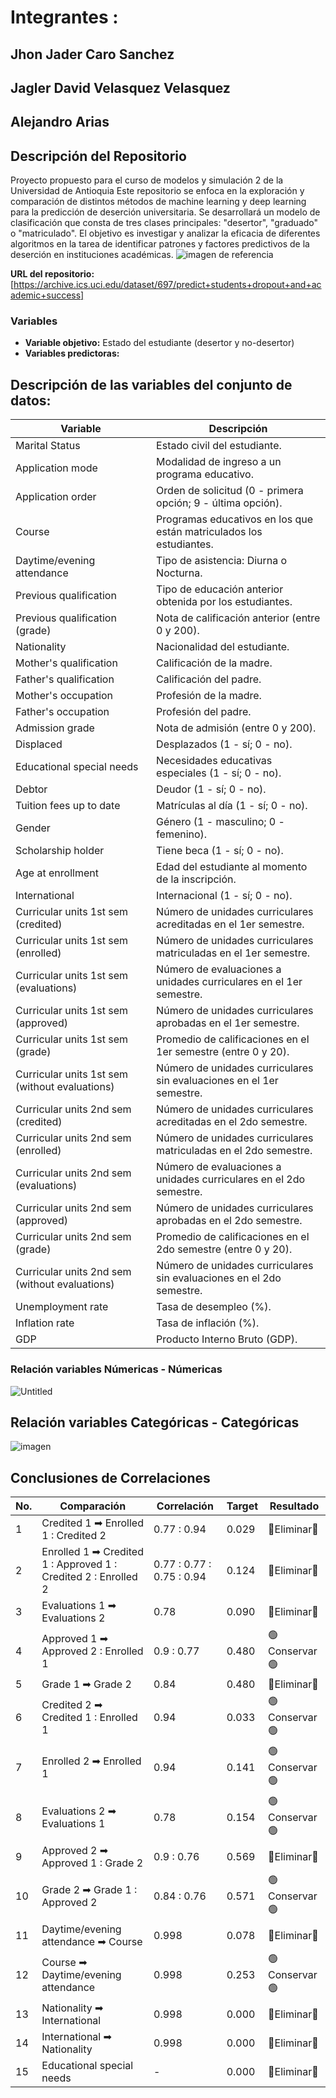 # Integrantes : 
## Jhon Jader Caro Sanchez
## Jagler David Velasquez Velasquez
## Alejandro Arias 


## Descripción del Repositorio

Proyecto propuesto para el curso de modelos y simulación 2 de la Universidad de Antioquia
Este repositorio se enfoca en la exploración y comparación de distintos métodos de machine learning y deep learning para la predicción de deserción universitaria. Se desarrollará un modelo de clasificación que consta de tres clases principales: "desertor", "graduado" o "matriculado". El objetivo es investigar y analizar la eficacia de diferentes algoritmos en la tarea de identificar patrones y factores predictivos de la deserción en instituciones académicas.
![imagen de referencia](https://github.com/jadercaro/Prediccion-de-desercion-universitaria/assets/96452959/55895259-8659-4218-a9ff-c32dd66a98c3)


**URL del repositorio:** [https://archive.ics.uci.edu/dataset/697/predict+students+dropout+and+academic+success]

### Variables

- **Variable objetivo:** Estado del estudiante (desertor y no-desertor)
- **Variables predictoras:**
## **Descripción de las variables del conjunto de datos:**

| Variable                                   | Descripción                                                                                                 |
|--------------------------------------------|-------------------------------------------------------------------------------------------------------------|
| Marital Status                             | Estado civil del estudiante.                                                                                |
| Application mode                           | Modalidad de ingreso a un programa educativo.                                                                |
| Application order                          | Orden de solicitud (0 - primera opción; 9 - última opción).                                                  |
| Course                                     | Programas educativos en los que están matriculados los estudiantes.                                          |
| Daytime/evening attendance                | Tipo de asistencia: Diurna o Nocturna.                                                                      |
| Previous qualification                     | Tipo de educación anterior obtenida por los estudiantes.                                                      |
| Previous qualification (grade)            | Nota de calificación anterior (entre 0 y 200).                                                               |
| Nationality                                | Nacionalidad del estudiante.                                                                                |
| Mother's qualification                    | Calificación de la madre.                                                                                   |
| Father's qualification                    | Calificación del padre.                                                                                     |
| Mother's occupation                        | Profesión de la madre.                                                                                      |
| Father's occupation                        | Profesión del padre.                                                                                        |
| Admission grade                            | Nota de admisión (entre 0 y 200).                                                                           |
| Displaced                                  | Desplazados (1 - sí; 0 - no).                                                                               |
| Educational special needs                 | Necesidades educativas especiales (1 - sí; 0 - no).                                                          |
| Debtor                                     | Deudor (1 - sí; 0 - no).                                                                                    |
| Tuition fees up to date                    | Matrículas al día (1 - sí; 0 - no).                                                                         |
| Gender                                     | Género (1 - masculino; 0 - femenino).                                                                       |
| Scholarship holder                         | Tiene beca (1 - sí; 0 - no).                                                                                |
| Age at enrollment                          | Edad del estudiante al momento de la inscripción.                                                            |
| International                              | Internacional (1 - sí; 0 - no).                                                                             |
| Curricular units 1st sem (credited)        | Número de unidades curriculares acreditadas en el 1er semestre.                                               |
| Curricular units 1st sem (enrolled)       | Número de unidades curriculares matriculadas en el 1er semestre.                                              |
| Curricular units 1st sem (evaluations)    | Número de evaluaciones a unidades curriculares en el 1er semestre.                                            |
| Curricular units 1st sem (approved)       | Número de unidades curriculares aprobadas en el 1er semestre.                                                 |
| Curricular units 1st sem (grade)          | Promedio de calificaciones en el 1er semestre (entre 0 y 20).                                                  |
| Curricular units 1st sem (without evaluations) | Número de unidades curriculares sin evaluaciones en el 1er semestre.                                       |
| Curricular units 2nd sem (credited)       | Número de unidades curriculares acreditadas en el 2do semestre.                                               |
| Curricular units 2nd sem (enrolled)       | Número de unidades curriculares matriculadas en el 2do semestre.                                              |
| Curricular units 2nd sem (evaluations)    | Número de evaluaciones a unidades curriculares en el 2do semestre.                                            |
| Curricular units 2nd sem (approved)       | Número de unidades curriculares aprobadas en el 2do semestre.                                                 |
| Curricular units 2nd sem (grade)          | Promedio de calificaciones en el 2do semestre (entre 0 y 20).                                                  |
| Curricular units 2nd sem (without evaluations) | Número de unidades curriculares sin evaluaciones en el 2do semestre.                                       |
| Unemployment rate                         | Tasa de desempleo (%).                                                                                      |
| Inflation rate                            | Tasa de inflación (%).                                                                                      |
| GDP                                       | Producto Interno Bruto (GDP).                                                                              |

### Relación variables Númericas - Númericas

![Untitled](https://github.com/jadercaro/Prediccion-de-desercion-universitaria/assets/15114373/786a5310-8c74-445b-85b5-7bf69a27c948)


## Relación variables Categóricas - Categóricas
![imagen](https://github.com/jadercaro/Prediccion-de-desercion-universitaria/assets/96452959/8c66190f-122a-4890-9dbb-073e2d398229)

## Conclusiones de Correlaciones

| No. | Comparación                                            | Correlación | Target  | Resultado |
|-----|--------------------------------------------------------|-------------|---------|-----------|
| 1   | Credited 1 ➡ Enrolled 1 : Credited 2        | 0.77 : 0.94       | 0.029    | 🔴Eliminar🔴       |
| 2   | Enrolled 1 ➡ Credited 1 : Approved 1 : Credited 2 : Enrolled 2             | 0.77 : 0.77 : 0.75 : 0.94 | 0.124    | 🔴Eliminar🔴       |
| 3   | Evaluations 1 ➡ Evaluations 2          | 0.78        | 0.090   | 🔴Eliminar🔴       |
| 4   | Approved 1 ➡ Approved 2 : Enrolled 1                 | 0.9 : 0.77         | 0.480    | 🟢Conservar🟢        |
| 5   | Grade 1 ➡ Grade 2                      | 0.84        | 0.480    |   🔴Eliminar🔴         |
| 6   | Credited 2 ➡ Credited 1 : Enrolled 1             | 0.94        | 0.033   | 🟢Conservar🟢          |
| 7   | Enrolled 2 ➡ Enrolled 1                | 0.94        | 0.141    | 🟢Conservar🟢          |
| 8   | Evaluations 2 ➡ Evaluations 1          | 0.78        | 0.154   | 🟢Conservar🟢          |
| 9   | Approved 2 ➡ Approved 1 : Grade 2               | 0.9 : 0.76         | 0.569   | 🔴Eliminar🔴         |
| 10  | Grade 2 ➡ Grade 1 : Approved 2                   | 0.84 : 0.76        | 0.571   | 🟢Conservar🟢       |
| 11  | Daytime/evening attendance ➡ Course                    | 0.998       | 0.078   | 🔴Eliminar🔴         |
| 12  | Course ➡ Daytime/evening attendance                    | 0.998       | 0.253   | 🟢Conservar🟢          |
| 13  | Nationality ➡ International                            | 0.998       | 0.000   | 🔴Eliminar🔴         |
| 14  | International ➡ Nationality                            | 0.998       | 0.000   | 🔴Eliminar🔴         |
| 15  | Educational special needs                            | -      | 0.000   | 🔴Eliminar🔴         |





